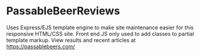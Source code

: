 # PassableBeerReviews
Uses Express/EJS template engine to make site maintenance easier
for this responsive HTML/CSS site. 
Front end JS only used to add classes to partial template markup.
View results and recent articles at https://passablebeers.com/
